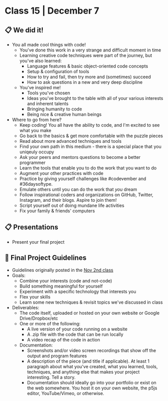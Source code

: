 # Class 15 | December 7

## 📋 We did it!

* You all made cool things with code!
  * You've done this work in a very strange and difficult moment in time
  * Learning creative code techniques were part of the journey, but you've also learned:
    * Language features & basic object-oriented code concepts
    * Setup & configuration of tools
    * How to try and fail, then try more and (sometimes) succeed
    * How to ask questions in a new and very deep discipline
  * You've inspired me!
    * Tools you've chosen
    * Ideas you've brought to the table with all of your various interests and inherent talents
    * Bringing humanity to code
    * Being nice & creative human beings
* Where to go from here?
  * Keep coding! You all have the ability to code, and I'm excited to see what you make
  * Go back to the basics & get more comfortable with the puzzle pieces
  * Read about more advanced techniques and tools
  * Find your own path in this medium - there is a special place that you uniqeuly occupy
  * Ask your peers and mentors questions to become a better programmer
  * Learn the tools that enable you to do the work that you want to do
  * Augment your other practices with code
  * Practice by giving yourself challenges like #codevember and #36daysoftype. 
  * Emulate others until you can do the work that *you* dream
  * Follow inspirational coders and organizations on GitHub, Twitter, Instagram, and their blogs. Aspire to join them!
  * Script yourself out of doing mundane life activities
  * Fix your family & friends' computers

## 📋 Presentations

* Present your final project

## 📝 Final Project Guidelines

* Guidelines originally posted in the [Nov 2nd class](./classes/2020-11-02-nov-02.md)
* Goals:
  * Combine your interests (code and not-code)
  * Build something meaningful for yourself
  * Experiment with a specific technology that interests you
  * Flex your skills
  * Learn some new techniques & revisit topics we've discussed in class
* Deliverables:
  * The code itself, uploaded or hosted on your own website or Google Drive/Dropbox/etc
  * One or more of the following: 
    * A live version of your code running on a website
    * A .zip file with the code that can be run locally
    * A video recap of the code in action
  * Documentation:
    * Screenshots and/or video screen recordings that show off the output and program features
    * A description of the piece (and title if applicable). At least 1 paragraph about what you've created, what you learned, tools, techniques, and anything else that makes your project interesting. Tell a story.
    * Documentation should ideally go into your portfolio or exist on the web somewhere. You host it on your own website, the p5js editor, YouTube/Vimeo, or otherwise.
